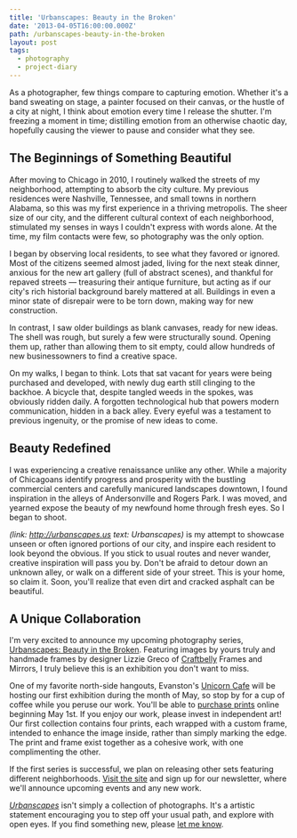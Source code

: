 ```yaml
---
title: 'Urbanscapes: Beauty in the Broken'
date: '2013-04-05T16:00:00.000Z'
path: /urbanscapes-beauty-in-the-broken
layout: post
tags:
  - photography
  - project-diary
---
```

As a photographer, few things compare to capturing emotion. Whether it's a band sweating on stage, a painter focused on their canvas, or the hustle of a city at night, I think about emotion every time I release the shutter. I'm freezing a moment in time; distilling emotion from an otherwise chaotic day, hopefully causing the viewer to pause and consider what they see.

## The Beginnings of Something Beautiful

After moving to Chicago in 2010, I routinely walked the streets of my neighborhood, attempting to absorb the city culture. My previous residences were Nashville, Tennessee, and small towns in northern Alabama, so this was my first experience in a thriving metropolis. The sheer size of our city, and the different cultural context of each neighborhood, stimulated my senses in ways I couldn't express with words alone. At the time, my film contacts were few, so photography was the only option.

I began by observing local residents, to see what they favored or ignored. Most of the citizens seemed almost jaded, living for the next steak dinner, anxious for the new art gallery (full of abstract scenes), and thankful for repaved streets &mdash; treasuring their antique furniture, but acting as if our city's rich historial background barely mattered at all. Buildings in even a minor state of disrepair were to be torn down, making way for new construction.

In contrast, I saw older buildings as blank canvases, ready for new ideas. The shell was rough, but surely a few were structurally sound. Opening them up, rather than allowing them to sit empty, could allow hundreds of new businessowners to find a creative space.

On my walks, I began to think. Lots that sat vacant for years were being purchased and developed, with newly dug earth still clinging to the backhoe. A bicycle that, despite tangled weeds in the spokes, was obviously ridden daily. A forgotten technological hub that powers modern communication, hidden in a back alley. Every eyeful was a testament to previous ingenuity, or the promise of new ideas to come.

## Beauty Redefined

I was experiencing a creative renaissance unlike any other. While a majority of Chicagoans identify progress and prosperity with the bustling commercial centers and carefully manicured landscapes downtown, I found inspiration in the alleys of Andersonville and Rogers Park. I was moved, and yearned expose the beauty of my newfound home through fresh eyes. So I began to shoot.

_(link: http://urbanscapes.us text: Urbanscapes)_ is my attempt to showcase unseen or often ignored portions of our city, and inspire each resident to look beyond the obvious. If you stick to usual routes and never wander, creative inspiration will pass you by. Don't be afraid to detour down an unknown alley, or walk on a different side of your street. This is your home, so claim it. Soon, you'll realize that even dirt and cracked asphalt can be beautiful.

## A Unique Collaboration

I'm very excited to announce my upcoming photography series, [Urbanscapes: Beauty in the Broken](http;//urbanscapes.us). Featuring images by yours truly and handmade frames by designer Lizzie Greco of [Craftbelly](http://craftbelly.com) Frames and Mirrors, I truly believe this is an exhibition you don't want to miss.

One of my favorite north-side hangouts, Evanston's [Unicorn Cafe](http://unicorncafe.com) will be hosting our first exhibition during the month of May, so stop by for a cup of coffee while you peruse our work. You'll be able to [purchase prints](http://urbanscapes.us) online beginning May 1st. If you enjoy our work, please invest in independent art! Our first collection contains four prints, each wrapped with a custom frame, intended to enhance the image inside, rather than simply marking the edge. The print and frame exist together as a cohesive work, with one complimenting the other.

If the first series is successful, we plan on releasing other sets featuring different neighborhoods. [Visit the site](http://urbanscapes.us) and sign up for our newsletter, where we'll announce upcoming events and any new work.

*[Urbanscapes](http://urbanscapes.us)* isn't simply a collection of photographs. It's a artistic statement encouraging you to step off your usual path, and explore with open eyes. If you find something new, please [let me know](http://twitter.com/nicholaswyoung).
